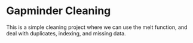 # Gapminder Cleaning

This is a simple cleaning project where we can use the melt function, and deal with duplicates, indexing, and missing data.

